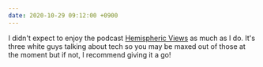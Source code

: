 ```yaml
---
date: 2020-10-29 09:12:00 +0900
---
```


I didn't expect to enjoy the podcast [Hemispheric Views](https://hemisphericviews.com) as much as I do. It's three white guys talking about tech so you may be maxed out of those at the moment but if not, I recommend giving it a go!
